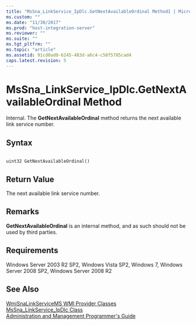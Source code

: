 ```yaml
---
title: "MsSna_LinkService_IpDlc.GetNextAvailableOrdinal Method1 | Microsoft Docs"
ms.custom: ""
ms.date: "11/30/2017"
ms.prod: "host-integration-server"
ms.reviewer: ""
ms.suite: ""
ms.tgt_pltfrm: ""
ms.topic: "article"
ms.assetid: 91cd0ad0-6245-483d-a6c4-c58f5785cad4
caps.latest.revision: 5
---
```

# MsSna_LinkService_IpDlc.GetNextAvailableOrdinal Method
Internal. The **GetNextAvailableOrdinal** method returns the next available link service number.  
  
## Syntax  
  
```  
  
uint32 GetNextAvailableOrdinal()  
```  
  
## Return Value  
 The next available link service number.  
  
## Remarks  
 **GetNextAvailableOrdinal** is an internal method, and as such should not be used by third parties.  
  
## Requirements  
 Windows Server 2003 R2 SP2, Windows Vista SP2, Windows 7, Windows Server 2008 SP2, Windows Server 2008 R2  
  
## See Also  
 [WmiSnaLinkServiceMS WMI Provider Classes](../HIS2010/wmisnalinkservicems-wmi-provider-classes2.md)   
 [MsSna_LinkService_IpDlc Class](../HIS2010/mssna-linkservice-ipdlc-class2.md)   
 [Administration and Management Programmer's Guide](../HIS2010/administration-and-management-programmer-s-guide1.md)